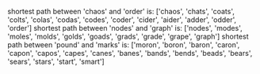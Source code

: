 shortest path between 'chaos' and 'order' is:
['chaos', 'chats', 'coats', 'colts', 'colas', 'codas', 'codes', 'coder', 'cider', 'aider', 'adder', 'odder', 'order']
shortest path between 'nodes' and 'graph' is:
['nodes', 'modes', 'moles', 'molds', 'golds', 'goads', 'grads', 'grade', 'grape', 'graph']
shortest path between 'pound' and 'marks' is:
['moron', 'boron', 'baron', 'caron', 'capon', 'capos', 'capes', 'canes', 'banes', 'bands', 'bends', 'beads', 'bears', 'sears', 'stars', 'start', 'smart']

